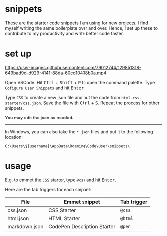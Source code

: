 <!-- @format -->

# snippets

These are the starter code snippets I am using for new projects. I find myself writing the same boilerplate over and over. Hence, I set up these to contribute to my productivity and write better code faster.

# set up

https://user-images.githubusercontent.com/79012744/129851318-649bad9d-d929-4141-88da-60cd10438b0a.mp4

Open VSCode. Hit <kbd>Ctrl</kbd> + <kbd>Shift</kbd> + <kbd>P</kbd> to open the command palette. Type `Cofigure User Snippets` and hit <kbd>Enter</kbd>.

Type `CSS` to create a new json file and put the code from `html-css-starter/css.json`. Save the file with <kbd>Ctrl</kbd> + <kbd>S</kbd>. Repeat the process for other snippets.

You may edit the json as needed.

---

In Windows, you can also take the `*.json` files and put it to the following location:

```
C:\Users\${username}\AppData\Roaming\Code\User\snippets\
```

# usage

E.g. to emmet the `CSS` starter, type `@css` and hit <kbd>Enter</kbd>.

Here are the tab triggers for each snippet:

| File          | Emmet snippet               | Tab trigger |
| ------------- | --------------------------- | ----------- |
| css.json      | CSS Starter                 | `@css`      |
| html.json     | HTML Starter                | `@html`     |
| markdown.json | CodePen Description Starter | `@pen`      |
